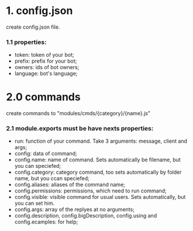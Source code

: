# 1. config.json
create config.json file.
### 1.1 properties: 
- token: token of your bot;
- prefix: prefix for your bot;
- owners: ids of bot owners;
- language: bot's language;

# 2.0 commands
create commands to "modules/cmds/{category}/{name}.js"
### 2.1 module.exports must be have nexts properties:
- run: function of your command. Take 3 arguments: message, client and args;
- config: data of command;
- config.name: name of command. Sets automatically be filename, but you can speciefed;
- config.category: category command, too sets automatically by folder name, but you ccan speciefed;
- config.aliases: aliases of the command name;
- config.permissions: permissions, which need to run command;
- config.visible: visible command for usual users. Sets automatically, but you can set him.
- config.args: array of the replyes at no arguments;
- config.description, config.bigDescription, config.using and config.ecamples: for help;

